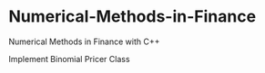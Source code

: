 # Numerical-Methods-in-Finance
Numerical Methods in Finance with C++

Implement Binomial Pricer Class

